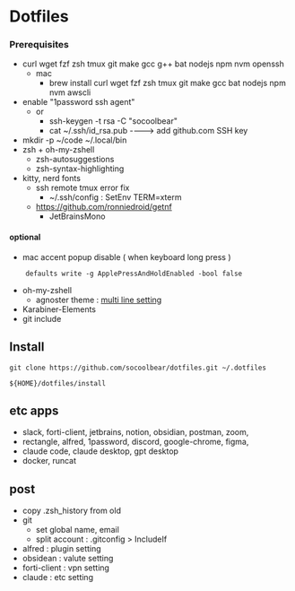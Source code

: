 # Dotfiles

### Prerequisites
- curl wget fzf zsh tmux git make gcc g++ bat nodejs npm nvm openssh
  - mac
    - brew install curl wget fzf zsh tmux git make gcc bat nodejs npm nvm awscli
- enable "1password ssh agent"
  - or 
    - ssh-keygen -t rsa -C "socoolbear"
    - cat ~/.ssh/id_rsa.pub ----> add github.com SSH key
- mkdir -p ~/code  ~/.local/bin
- zsh + oh-my-zshell
  - zsh-autosuggestions
  - zsh-syntax-highlighting
- kitty, nerd fonts
  - ssh remote tmux error fix
    - ~/.ssh/config : SetEnv TERM=xterm
  - https://github.com/ronniedroid/getnf
    - JetBrainsMono

#### optional
- mac accent popup disable  ( when keyboard long press ) 
```shell
    defaults write -g ApplePressAndHoldEnabled -bool false
```
- oh-my-zshell
    - agnoster theme : [multi line setting](https://gist.github.com/socoolbear/d59447cfaffc24ee914e27fe3019cd81)
- Karabiner-Elements
- git include

## Install

```shell
git clone https://github.com/socoolbear/dotfiles.git ~/.dotfiles

${HOME}/dotfiles/install
```

## etc apps
- slack, forti-client, jetbrains, notion, obsidian, postman, zoom,
- rectangle, alfred, 1password, discord, google-chrome, figma,
- claude code, claude desktop, gpt desktop
- docker, runcat

## post
- copy .zsh_history from old
- git
  - set global name, email
  - split account  : .gitconfig > IncludeIf
- alfred : plugin setting
- obsidean : valute setting
- forti-client : vpn setting
- claude : etc setting 